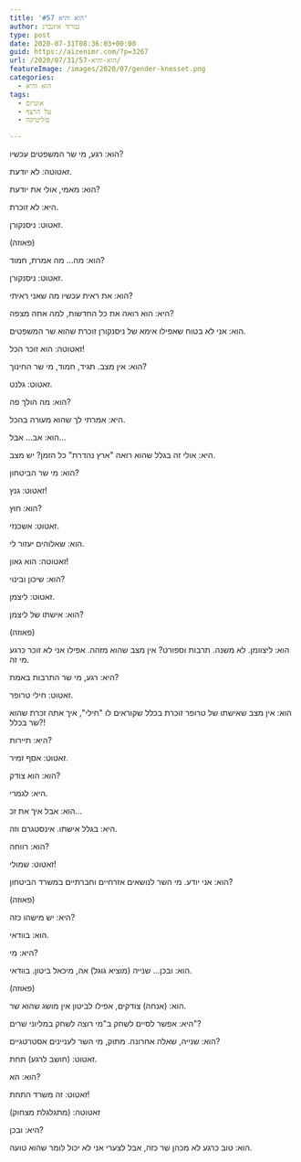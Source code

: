 ```yaml
---
title: 'הוא והיא #57'
author: נמרוד איזנברג
type: post
date: 2020-07-31T08:36:03+00:00
guid: https://aizenimr.com/?p=3267
url: /2020/07/31/הוא-והיא-57/
featureImage: /images/2020/07/gender-knesset.png
categories:
  - הוא והיא
tags:
  - אוטיזם
  - על הרצף
  - פוליטיקה

---
```

הוא: רגע, מי שר המשפטים עכשיו?

זאטוטה: לא יודעת.

הוא: מאמי, אולי את יודעת?

היא: לא זוכרת.

זאטוט: ניסנקורן.

(פאוזה)

הוא: מה&#8230; מה אמרת, חמוד?

זאטוט: ניסנקורן.

הוא: את ראית עכשיו מה שאני ראיתי?

היא: הוא רואה את כל החדשות, למה אתה מצפה?

הוא: אני לא בטוח שאפילו אימא של ניסנקורן זוכרת שהוא שר המשפטים.

זאטוטה: הוא זוכר הכל!

הוא: אין מצב. תגיד, חמוד, מי שר החינוך?

זאטוט: גלנט.

הוא: מה הולך פה?

היא: אמרתי לך שהוא מעורה בהכל.

הוא: אב&#8230; אבל&#8230;

היא: אולי זה בגלל שהוא רואה "ארץ נהדרת" כל הזמן? יש מצב.

הוא: מי שר הביטחון?

זאטוט: גנץ!

הוא: חוץ?

זאטוט: אשכנזי.

הוא: שאלוהים יעזור לי.

זאטוטה: הוא גאון!

הוא: שיכון ובינוי?

זאטוט: ליצמן.

הוא: אישתו של ליצמן?

(פאוזה)

הוא: ליצוומן. לא משנה. תרבות וספורט? אין מצב שהוא מזהה. אפילו אני לא זוכר כרגע מי זה.

היא: רגע, מי שר התרבות באמת?

זאטוט: חילי טרופר.

הוא: אין מצב שאישתו של טרופר זוכרת בכלל שקוראים לו "חילי", איך אתה זכרת שהוא שר בכלל?!

היא: תיירות?

זאטוט: אסף זמיר.

הוא: הוא צודק?

היא: לגמרי.

הוא: אבל איך את זכ&#8230;

היא: בגלל אישתו. אינסטגרם וזה.

הוא: רווחה?

זאטוט: שמולי!

הוא: אני יודע. מי השר לנושאים אזרחיים וחברתיים במשרד הביטחון?

(פאוזה)

היא: יש מישהו כזה?

הוא: בוודאי.

היא: מי?

הוא: ובכן&#8230; שנייה (מוציא גוגל) אה, מיכאל ביטון. בוודאי.

(פאוזה)

הוא: (אנחה) צודקים, אפילו לביטון אין מושג שהוא שר.

היא: אפשר לסיים לשחק ב"מי רוצה לשחק במליוני שרים"?

הוא: שנייה, שאלה אחרונה. מתוק, מי השר לעניינים אסטרטגיים?

זאטוט: (חושב לרגע) תחת.

הוא: הא?

זאטוט: זה משרד התחת!

זאטוטה: (מתגלגלת מצחוק)

היא: ובכן?

הוא: טוב כרגע לא מכהן שר כזה, אבל לצערי אני לא יכול לומר שהוא טועה.